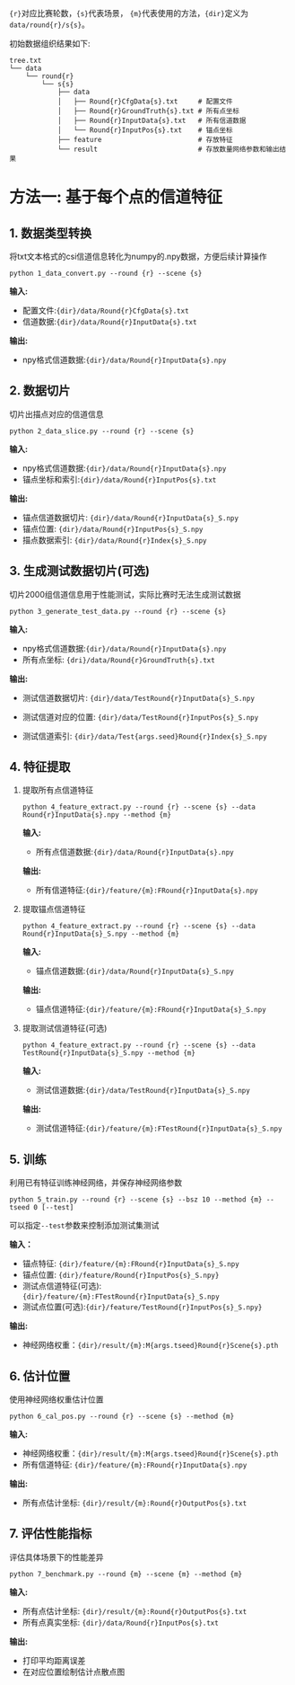 `{r}`对应比赛轮数，`{s}`代表场景， `{m}`代表使用的方法，`{dir}`定义为`data/round{r}/s{s}`。

初始数据组织结果如下:

```shell
tree.txt
└── data
    └── round{r}
        └── s{s}
            ├── data
            │   ├── Round{r}CfgData{s}.txt     # 配置文件
            │   ├── Round{r}GroundTruth{s}.txt # 所有点坐标
            │   ├── Round{r}InputData{s}.txt   # 所有信道数据
            │   └── Round{r}InputPos{s}.txt    # 锚点坐标
            ├── feature						   # 存放特征
            └── result						   # 存放数量网络参数和输出结果
```

# 方法一: 基于每个点的信道特征

## 1. 数据类型转换

将txt文本格式的csi信道信息转化为numpy的.npy数据，方便后续计算操作

```shell
python 1_data_convert.py --round {r} --scene {s}
```

**输入:** 

- 配置文件:`{dir}/data/Round{r}CfgData{s}.txt`
- 信道数据:`{dir}/data/Round{r}InputData{s}.txt`

**输出:**

- npy格式信道数据:`{dir}/data/Round{r}InputData{s}.npy`

## 2. 数据切片

切片出描点对应的信道信息

```shell
python 2_data_slice.py --round {r} --scene {s}
```

**输入:**

- npy格式信道数据:`{dir}/data/Round{r}InputData{s}.npy`
- 锚点坐标和索引:`{dir}/data/Round{r}InputPos{s}.txt`

**输出:**

- 锚点信道数据切片: `{dir}/data/Round{r}InputData{s}_S.npy`
- 锚点位置: `{dir}/data/Round{r}InputPos{s}_S.npy`
- 描点数据索引: `{dir}/data/Round{r}Index{s}_S.npy`

## 3.  生成测试数据切片(可选)

切片2000组信道信息用于性能测试，实际比赛时无法生成测试数据

```shell
python 3_generate_test_data.py --round {r} --scene {s}
```

**输入:**

- npy格式信道数据:`{dir}/data/Round{r}InputData{s}.npy`
- 所有点坐标: `{dri}/data/Round{r}GroundTruth{s}.txt`

**输出:**

- 测试信道数据切片: `{dir}/data/TestRound{r}InputData{s}_S.npy`

- 测试信道对应的位置: `{dir}/data/TestRound{r}InputPos{s}_S.npy`

- 测试信道索引: `{dir}/data/Test{args.seed}Round{r}Index{s}_S.npy`

## 4. 特征提取

1. 提取所有点信道特征

   ```shell
   python 4_feature_extract.py --round {r} --scene {s} --data Round{r}InputData{s}.npy --method {m}
   ```

   **输入:**

   - 所有点信道数据:`{dir}/data/Round{r}InputData{s}.npy`

   **输出:**

   - 所有信道特征:`{dir}/feature/{m}:FRound{r}InputData{s}.npy`

2. 提取锚点信道特征

   ```shell
   python 4_feature_extract.py --round {r} --scene {s} --data Round{r}InputData{s}_S.npy --method {m}
   ```

   **输入:**

   - 锚点信道数据:`{dir}/data/Round{r}InputData{s}_S.npy`

   **输出:**

   - 锚点信道特征:`{dir}/feature/{m}:FRound{r}InputData{s}_S.npy`

3. 提取测试信道特征(可选)

   ```shell
   python 4_feature_extract.py --round {r} --scene {s} --data TestRound{r}InputData{s}_S.npy --method {m}
   ```

   **输入:**

   - 测试信道数据:`{dir}/data/TestRound{r}InputData{s}_S.npy`

   **输出:**

   - 测试信道特征:`{dir}/feature/{m}:FTestRound{r}InputData{s}_S.npy`

## 5. 训练

利用已有特征训练神经网络，并保存神经网络参数

```shell
python 5_train.py --round {r} --scene {s} --bsz 10 --method {m} --tseed 0 [--test]
```

可以指定`--test`参数来控制添加测试集测试

**输入：**

- 锚点特征: `{dir}/feature/{m}:FRound{r}InputData{s}_S.npy`
-  锚点位置: `{dir}/feature/Round{r}InputPos{s}_S.npy}`
- 测试点信道特征(可选): `{dir}/feature/{m}:FTestRound{r}InputData{s}_S.npy`
- 测试点位置(可选):`{dir}/feature/TestRound{r}InputPos{s}_S.npy}`

**输出:**

- 神经网络权重：`{dir}/result/{m}:M{args.tseed}Round{r}Scene{s}.pth`

## 6. 估计位置

使用神经网络权重估计位置

```shell
python 6_cal_pos.py --round {r} --scene {s} --method {m}
```

**输入:**

- 神经网络权重：`{dir}/result/{m}:M{args.tseed}Round{r}Scene{s}.pth`
- 所有信道特征: `{dir}/feature/{m}:FRound{r}InputData{s}.npy`

**输出:**

- 所有点估计坐标: `{dir}/result/{m}:Round{r}OutputPos{s}.txt`



## 7. 评估性能指标

评估具体场景下的性能差异

```shell
python 7_benchmark.py --round {m} --scene {m} --method {m}
```

**输入:**

- 所有点估计坐标: `{dir}/result/{m}:Round{r}OutputPos{s}.txt`
- 所有点真实坐标: `{dir}/data/Round{r}InputPos{s}.txt`

**输出:**

- 打印平均距离误差
- 在对应位置绘制估计点散点图